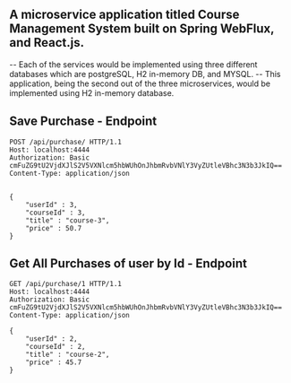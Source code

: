 ## A microservice application titled Course Management System  built on Spring WebFlux, and React.js.
-- Each of the services would be implemented using three different databases which are postgreSQL, H2 in-memory DB, and MYSQL.
-- This application, being the second out of the three microservices, would be implemented using H2 in-memory database.

## Save Purchase - Endpoint

```
POST /api/purchase/ HTTP/1.1
Host: localhost:4444
Authorization: Basic cmFuZG9tU2VjdXJlS2V5VXNlcm5hbWUhOnJhbmRvbVNlY3VyZUtleVBhc3N3b3JkIQ==
Content-Type: application/json


{
    "userId" : 3,
    "courseId" : 3,
    "title" : "course-3",
    "price" : 50.7
}
```

## Get All Purchases of user by Id - Endpoint

```
GET /api/purchase/1 HTTP/1.1
Host: localhost:4444
Authorization: Basic cmFuZG9tU2VjdXJlS2V5VXNlcm5hbWUhOnJhbmRvbVNlY3VyZUtleVBhc3N3b3JkIQ==
Content-Type: application/json

{
    "userId" : 2,
    "courseId" : 2,
    "title" : "course-2",
    "price" : 45.7
}
```